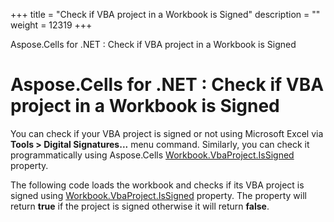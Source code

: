 +++
title = "Check if VBA project in a Workbook is Signed" 
description = "" 
weight = 12319 
+++

Aspose.Cells for .NET : Check if VBA project in a Workbook is Signed  

# Aspose.Cells for .NET : Check if VBA project in a Workbook is Signed


You can check if your VBA project is signed or not using Microsoft Excel via **Tools > Digital Signatures...** menu command. Similarly, you can check it programmatically using Aspose.Cells [Workbook.VbaProject.IsSigned](https://apireference.aspose.com/net/cells/aspose.cells.vba/vbaproject/properties/issigned) property.

The following code loads the workbook and checks if its VBA project is signed using [Workbook.VbaProject.IsSigned](https://apireference.aspose.com/net/cells/aspose.cells.vba/vbaproject/properties/issigned) property. The property will return **true** if the project is signed otherwise it will return **false**.

